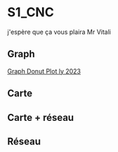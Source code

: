 # S1_CNC
j'espère que ça vous plaira Mr Vitali
## Graph

[Graph Donut Plot ly 2023](https://ThomasBantchik.github.io/S1_CNC/Résulat_final/index.html)

## Carte

## Carte + réseau

## Réseau

